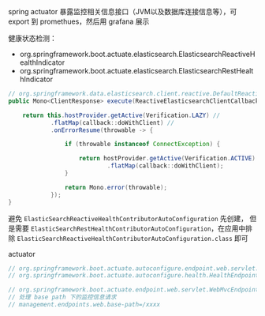 
spring actuator 暴露监控相关信息接口（JVM以及数据库连接信息等），可 export 到 promethues，然后用 grafana 展示

健康状态检测：

* org.springframework.boot.actuate.elasticsearch.ElasticsearchReactiveHealthIndicator
* org.springframework.boot.actuate.elasticsearch.ElasticsearchRestHealthIndicator


```java
// org.springframework.data.elasticsearch.client.reactive.DefaultReactiveElasticsearchClient#execute
public Mono<ClientResponse> execute(ReactiveElasticsearchClientCallback callback) {

    return this.hostProvider.getActive(Verification.LAZY) //
            .flatMap(callback::doWithClient) //
            .onErrorResume(throwable -> {

                if (throwable instanceof ConnectException) {

                    return hostProvider.getActive(Verification.ACTIVE) //
                            .flatMap(callback::doWithClient);
                }

                return Mono.error(throwable);
            });
}
```

避免 `ElasticSearchReactiveHealthContributorAutoConfiguration` 先创建， 但是需要 `ElasticSearchRestHealthContributorAutoConfiguration`，在应用中排除 `ElasticSearchReactiveHealthContributorAutoConfiguration.class` 即可

actuator

```java
// org.springframework.boot.actuate.autoconfigure.endpoint.web.servlet.WebMvcEndpointManagementContextConfiguration
// org.springframework.boot.actuate.autoconfigure.health.HealthEndpointAutoConfiguration

// org.springframework.boot.actuate.endpoint.web.servlet.WebMvcEndpointHandlerMapping
// 处理 base path 下的监控信息请求
// management.endpoints.web.base-path=/xxxx
```